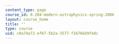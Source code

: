 ```yaml
---
content_type: page
course_id: 8-284-modern-astrophysics-spring-2006
layout: course_home
title: ''
type: course
uid: c0a74a72-ef67-5b2a-3577-f16766d9fe0c
---
```


